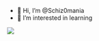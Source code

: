 - 👋 Hi, I’m @Schiz0mania
- 👀 I’m interested in learning


<!---
Schiz0mania/Schiz0mania is a ✨ special ✨ repository because its `README.md` (this file) appears on your GitHub profile.
You can click the Preview link to take a look at your changes.
--->

![](https://github-readme-stats.vercel.app/api?username=Schiz0mania&theme=dark)
